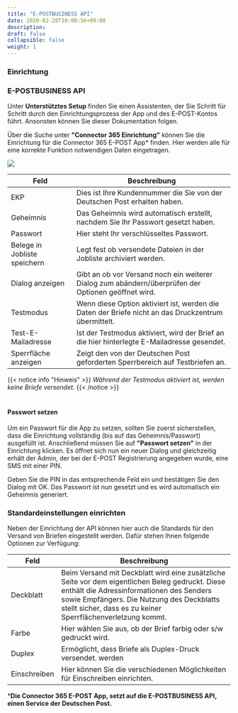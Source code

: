 ```yaml
---
title: "E-POSTBUSINESS API"
date: 2020-02-28T10:08:56+09:00
description: 
draft: false
collapsible: false
weight: 1
---
```

### Einrichtung

### E-POSTBUSINESS API

Unter **Unterstütztes Setup** finden Sie einen Assistenten, der Sie Schritt für Schritt durch den Einrichtungsprozess der App und des E-POST-Kontos führt. Ansonsten können Sie dieser Dokumentation folgen.

Über die Suche unter **"Connector 365 Einrichtung"** können Sie die Einrichtung für die Connector 365 E-POST App* finden. Hier werden alle für eine korrekte Funktion notwendigen Daten eingetragen.

![](images/apps/E-POST/de-de/app_setup.png)




| Feld                         | Beschreibung                                                                                       |
|------------------------------|----------------------------------------------------------------------------------------------------|
| EKP                      | Dies ist Ihre Kundennummer die Sie von der Deutschen Post erhalten haben.                           |
| Geheimnis                | Das Geheimnis wird automatisch erstellt, nachdem Sie Ihr Passwort gesetzt haben.                    |
| Passwort                 | Hier steht Ihr verschlüsseltes Passwort.                                                            |
| Belege in Jobliste speichern  | Legt fest ob versendete Dateien in der Jobliste archiviert werden.                                  |
| Dialog anzeigen              | Gibt an ob vor Versand noch ein weiterer Dialog zum abändern/überprüfen der Optionen geöffnet wird. |
| Testmodus                    | Wenn diese Option aktiviert ist, werden die Daten der Briefe nicht an das Druckzentrum übermittelt. |
| Test-E-Mailadresse                     | Ist der Testmodus aktiviert, wird der Brief an die hier hinterlegte E-Mailadresse gesendet.    |
| Sperrfläche anzeigen         | Zeigt den von der Deutschen Post geforderten Sperrbereich auf Testbriefen an.                       |

{{< notice info "Hinweis" >}}
 _Während der Testmodus aktiviert ist, werden keine Briefe versendet._
{{< /notice >}}
#
#### Passwort setzen
Um ein Passwort für die App zu setzen, sollten Sie zuerst sicherstellen, dass die Einrichtung vollständig (bis auf das Geheimnis/Passwort) ausgefüllt ist. Anschließend müssen Sie auf **"Passwort setzen"** in der Einrichtung klicken. Es öffnet sich nun ein neuer Dialog und gleichzeitig erhält der Admin, der bei der E-POST Registrierung angegeben wurde, eine SMS mit einer PIN.

Geben Sie die PIN in das entsprechende Feld ein und bestätigen Sie den Dialog mit OK. Das Passwort ist nun gesetzt und es wird automatisch ein Geheimnis generiert.


### Standardeinstellungen einrichten
Neben der Einrichtung der API können hier auch die Standards für den Versand von Briefen eingestellt werden. Dafür stehen Ihnen folgende Optionen zur Verfügung:

| Feld         | Beschreibung                                                                                                                                   |
|--------------|------------------------------------------------------------------------------------------------------------------------------------------------|
| Deckblatt    | Beim Versand mit Deckblatt wird eine zusätzliche Seite vor dem eigentlichen Beleg gedruckt. Diese enthält die Adressinformationen des Senders sowie Empfängers. Die Nutzung des Deckblatts stellt sicher, dass es zu keiner Sperrflächenverletzung kommt. |
| Farbe  | Hier wählen Sie aus, ob der Brief farbig oder s/w gedruckt wird.                                                                                |
| Duplex       | Ermöglicht, dass Briefe als Duplex-Druck versendet. werden                                                                                            |
| Einschreiben | Hier können Sie die verschiedenen Möglichkeiten für Einschreiben einrichten.                                                                   |

***Die Connector 365 E-POST App, setzt auf die E-POSTBUSINESS API, einen Service der Deutschen Post.**



